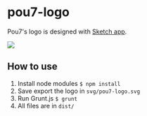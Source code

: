 pou7-logo
=========

Pou7's logo is designed with [Sketch app](http://bohemiancoding.com/sketch/).

![](https://raw.githubusercontent.com/alienlebarge/pou7-logo/dist/png/pou7-logo.png)

## How to use

1. Install node modules `$ npm install`
2. Save export the logo in `svg/pou7-logo.svg`
3. Run Grunt.js `$ grunt`
4. All files are in `dist/`
